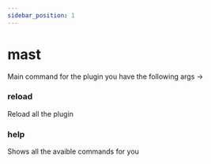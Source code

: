 ```yaml
---
sidebar_position: 1
---
```


# mast

Main command for the plugin you have the following args ->

### reload
Reload all the plugin

### help
Shows all the avaible commands for you